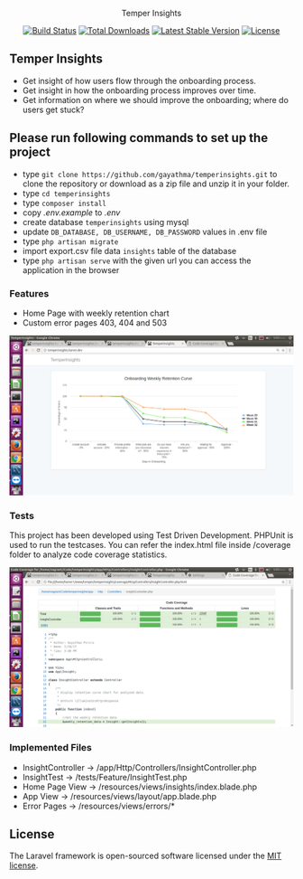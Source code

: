 <p align="center">Temper Insights</p>

<p align="center">
<a href="https://travis-ci.org/laravel/framework"><img src="https://travis-ci.org/laravel/framework.svg" alt="Build Status"></a>
<a href="https://packagist.org/packages/laravel/framework"><img src="https://poser.pugx.org/laravel/framework/d/total.svg" alt="Total Downloads"></a>
<a href="https://packagist.org/packages/laravel/framework"><img src="https://poser.pugx.org/laravel/framework/v/stable.svg" alt="Latest Stable Version"></a>
<a href="https://packagist.org/packages/laravel/framework"><img src="https://poser.pugx.org/laravel/framework/license.svg" alt="License"></a>
</p>

## Temper Insights

* Get insight of how users flow through the onboarding process.
* Get insight in how the onboarding process improves over time.
* Get information on where we should improve the onboarding; where do users get stuck?

##  Please run following commands to set up the project ##

* type `git clone https://github.com/gayathma/temperinsights.git` to clone the repository or download as a zip file and unzip it in your folder.  
* type `cd temperinsights`
* type `composer install`
* copy *.env.example* to *.env*
* create database `temperinsights` using mysql 
* update `DB_DATABASE, DB_USERNAME, DB_PASSWORD` values in .env file
* type `php artisan migrate`
* import export.csv file data `insights` table of the database
* type `php artisan serve` with the given url you can access the application in the browser

### Features ###

* Home Page with weekly retention chart
* Custom error pages 403, 404 and 503

![Alt text](/screenshots/sc1.png?raw=true "Home Page")


### Tests ###

This project has been developed using Test Driven Development. PHPUnit is used to run the testcases. You can refer the index.html file inside /coverage folder to analyze code coverage statistics.

![Alt text](/screenshots/sc2.png?raw=true "Code Coverage Stats")

### Implemented Files ###

* InsightController        -> /app/Http/Controllers/InsightController.php
* InsightTest              -> /tests/Feature/InsightTest.php
* Home Page View           -> /resources/views/insights/index.blade.php
* App View                 -> /resources/views/layout/app.blade.php
* Error Pages              -> /resources/views/errors/*

## License

The Laravel framework is open-sourced software licensed under the [MIT license](http://opensource.org/licenses/MIT).
